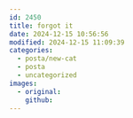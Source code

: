 ```yaml
---
id: 2450
title: forgot it
date: 2024-12-15 10:56:56
modified: 2024-12-15 11:09:39
categories:
  - posta/new-cat
  - posta
  - uncategorized
images:
  - original: 
    github: 
---
```



<!-- wp:image {"id":2398,"sizeSlug":"large","linkDestination":"none"} -->
<figure class="wp-block-image size-large"><img src="http://the-store.local/wp-content/uploads/2023/10/Template-1024x682.jpeg" alt="" class="wp-image-2398"/></figure>
<!-- /wp:image -->